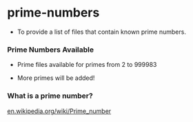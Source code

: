 # prime-numbers

* To provide a list of files that contain known prime numbers.

### Prime Numbers Available

* Prime files available for primes from 2 to 999983

* More primes will be added!

### What is a prime number?

[en.wikipedia.org/wiki/Prime_number](https://en.wikipedia.org/wiki/Prime_number)

